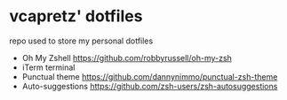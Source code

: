 # vcapretz' dotfiles

repo used to store my personal dotfiles

- Oh My Zshell https://github.com/robbyrussell/oh-my-zsh
- iTerm terminal
- Punctual theme https://github.com/dannynimmo/punctual-zsh-theme
- Auto-suggestions https://github.com/zsh-users/zsh-autosuggestions
